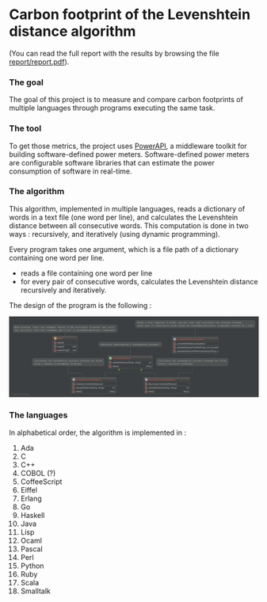 # Carbon footprint of the Levenshtein distance algorithm

(You can read the full report with the results by browsing the file [report/report.pdf](https://github.com/sallareznov/gc-levenshtein/blob/master/report/report.pdf)).

### The goal

The goal of this project is to measure and compare carbon footprints of multiple languages through programs executing the same task.

### The tool
To get those metrics, the project uses [PowerAPI](http://powerapi.org), a middleware toolkit for building software-defined power meters. Software-defined power meters are configurable software libraries that can estimate the power consumption of software in real-time.

### The algorithm
This algorithm, implemented in multiple languages, reads a dictionary of words in a text file (one word per line), and calculates the Levenshtein distance between all consecutive words. This computation is done in two ways : recursively, and iteratively (using dynamic programming).

Every program takes one argument, which is a file path of a dictionary containing one word per line.
* reads a file containing one word per line
* for every pair of consecutive words, calculates the Levenshtein distance recursively and iteratively.

The design of the program is the following :

![UML](uml.png)

### The languages
In alphabetical order, the algorithm is implemented in :

1. Ada
2. C
3. C++
4. COBOL (?)
5. CoffeeScript
6. Eiffel
7. Erlang
8. Go
9. Haskell
10. Java
11. Lisp
12. Ocaml
13. Pascal
14. Perl
15. Python
16. Ruby
17. Scala
18. Smalltalk
